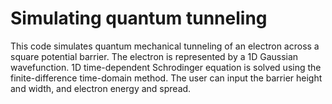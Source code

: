 # Simulating quantum tunneling

This code simulates quantum mechanical tunneling of an electron across a square potential barrier. 
The electron is represented by a 1D Gaussian wavefunction. 
1D time-dependent Schrodinger equation is solved using the finite-difference time-domain method.
The user can input the barrier height and width, and electron energy and spread.
